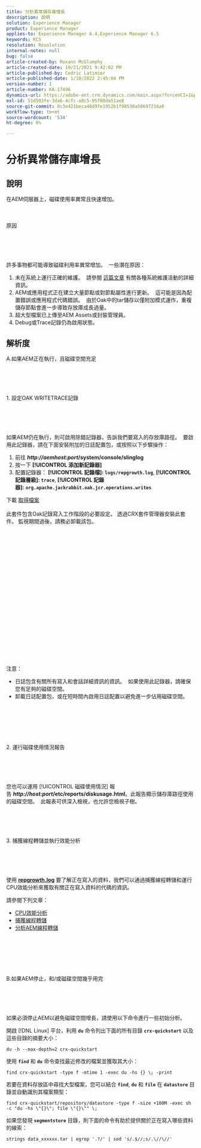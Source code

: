 ```yaml
---
title: 分析異常儲存庫增長
description: 說明
solution: Experience Manager
product: Experience Manager
applies-to: Experience Manager 6.4,Experience Manager 6.5
keywords: KCS
resolution: Resolution
internal-notes: null
bug: false
article-created-by: Roxann McGlumphy
article-created-date: 10/21/2021 9:42:02 PM
article-published-by: Cedric Latimier
article-published-date: 1/18/2022 2:45:04 PM
version-number: 1
article-number: KA-17496
dynamics-url: https://adobe-ent.crm.dynamics.com/main.aspx?forceUCI=1&pagetype=entityrecord&etn=knowledgearticle&id=6654cfb6-b732-ec11-b6e5-000d3a5ba97a
exl-id: 51d503fe-3da6-4cfc-a8c5-95f80da51ae8
source-git-commit: 0c3e421beca46d9fe1952b1f98538a50697216a0
workflow-type: tm+mt
source-wordcount: '534'
ht-degree: 0%

---
```


# 分析異常儲存庫增長

## 說明


在AEM伺服器上，磁碟使用率異常且快速增加。
<br><br><br><br>原因<br><br><br><br><br><br>
許多事物都可能導致磁碟利用率異常增加。  一些潛在原因：

1. 未在系統上運行正確的維護。  請參閱 [這篇文章](https://helpx.adobe.com/experience-manager/kb/AEM6-Maintenance-Guide.html) 有關各種系統維護活動的詳細資訊。
2. AEM或應用程式正在建立大量節點或對節點屬性進行更新。  這可能是因為配置錯誤或應用程式代碼錯誤。  由於Oak中的tar儲存以僅附加模式運作，重複儲存節點會進一步導致存放庫成長過量。
3. 超大型檔案已上傳至AEM Assets或封裝管理員。
4. Debug或Trace記錄仍為啟用狀態。



## 解析度

A.如果AEM正在執行，且磁碟空間充足<br><br><br><br> <br><br>1. 設定OAK WRITETRACE記錄<br><br><br><br> <br><br>如果AEM仍在執行，則可啟用除錯記錄器，告訴我們要寫入的存放庫路徑。  要啟用此記錄器，請在下面安裝附加的日誌配置包，或按照以下步驟操作：
1. 前往 <b>*http://aemhost:port*/system/console/slinglog</b>
2. 按一下 <b>[!UICONTROL 添加新記錄器]</b>
3. 配置記錄器： <b>[!UICONTROL 記錄檔]: `logs/repgrowth.log`</b>, <b>[!UICONTROL 記錄層級]: `trace`</b>, <b>[!UICONTROL 記錄器]:</b> <b>`org.apache.jackrabbit.oak.jcr.operations.writes`</b>


下載
[取得檔案](https://helpx.adobe.com/content/dam/help/en/experience-manager/kb/analyze-unusual-repository-growth/jcr:content/main-pars/download/log_repository_growth-1.zip "log_repository_growth-1.zip") <br><br>此套件包含Oak記錄寫入工作階段的必要設定。 透過CRX套件管理器安裝此套件。 監視期間過後，請務必卸載該包。<br><br><br><br><br><br><br><br> <br><br><br><br><br><br> <br><br><br><br><br><br><br><br><br>
注意：

- 日誌包含有關所有寫入和會話詳細資訊的資訊。  如果使用此記錄器，請確保您有足夠的磁碟空間。
- 卸載日誌配置包，或在短時間內啟用日誌配置以避免進一步佔用磁碟空間。



<br><br><br><br> <br><br>2. 運行磁碟使用情況報告<br><br><br><br> <br><br>
您也可以運用 [!UICONTROL 磁碟使用情況] 報告 <b>*http://host:port*/etc/reports/diskusage.html</b>。此報告顯示儲存庫路徑使用的磁碟空間。  此報表可供深入檢視，也允許您檢視子樹。
<br><br><br><br> <br><br>3. 捕獲線程轉儲並執行效能分析<br><br><br><br> <br><br>
使用 <b>[repgrowth.log](https://helpx.adobe.com/experience-manager/kb/analyze-unusual-repository-growth.html#repgrowth)</b> 要了解正在寫入的資料，我們可以通過捕獲線程轉儲和運行CPU效能分析來獲取有關正在寫入資料的代碼的資訊。

請參閱下列文章：

- [CPU效能分析](https://helpx.adobe.com/experience-manager/kb/AnalyzeUsingBuiltInProfiler.html)
- [捕獲線程轉儲](https://helpx.adobe.com/experience-manager/kb/TakeThreadDump.html)
- [分析AEM線程轉儲](https://helpx.adobe.com/experience-manager/kb/thread-dump-analysis.html)

<br><br><br><br> <br><br>B.如果AEM停止，和/或磁碟空間幾乎用完<br><br><br><br> <br><br>
如果必須停止AEM以避免磁碟空間增長，請使用以下命令進行一些初始分析。

開啟 [!DNL Linux] 平台，利用 <b>`du`</b> 命令列出下面的所有目錄 <b>`crx-quickstart`</b> 以及這些目錄的摘要大小：

`du -h --max-depth=2 crx-quickstart`

使用 <b>`find`</b> 和 <b>`du`</b> 命令查找最近修改的檔案並獲取其大小：

`find crx-quickstart -type f -mtime 1 -exec du -hs {} \; -print`

若要在資料存放區中尋找大型檔案，您可以結合 <b>`find`</b>, <b>`du`</b> 和 <b>`file`</b> 在 <b>`datastore`</b> 目錄並自動識別其檔案類型：

`find crx-quickstart/repository/datastore -type f -size +100M -exec sh -c "du -hs \"{}\"; file \"{}\"" \;`

如果您發現 <b>`segmentstore`</b> 目錄，則下面的命令有助於提供關於正在寫入哪些資料的線索：

`strings data_xxxxxx.tar | egrep '.?/' | sed 's/.$//;s/.\//\//'`
